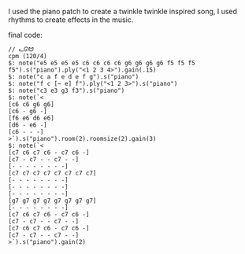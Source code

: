 I used the piano patch to create a twinkle twinkle inspired song, I used rhythms to create effects in the music.

final code:
```
// ᓚᘏᗢ
cpm (120/4)
$: note("e5 e5 e5 e5 c6 c6 c6 c6 g6 g6 g6 g6 f5 f5 f5 f5").s("piano").ply("<1 2 3 4>").gain(.15)
$: note("c a f e d e f g").s("piano")
$: note("f c [~ e] f").ply("<1 2 3>").s("piano")
$: note("c3 e3 g3 f3").s("piano")
$: note(`<
[c6 c6 g6 g6] 
[c6 - g6 -]
[f6 e6 d6 e6]
[d6 - e6 -]
[c6 - - -]
>`).s("piano").room(2).roomsize(2).gain(3)
$: note(`<
[c7 c6 c7 c6 - c7 c6 -]
[c7 - c7 - - c7 - -]
[- - - - - - - -] 
[c7 c7 c7 c7 c7 c7 c7 c7]
[- - - - - - - -] 
[- - - - - - - -] 
[- - - - - - - -]
[g7 g7 g7 g7 g7 g7 g7 g7]
[- - - - - - - -] 
[c7 c6 c7 c6 - c7 c6 -]
[c7 - c7 - - c7 - -]
[c7 c6 c7 c6 - c7 c6 -]
[c7 - c7 - - c7 - -]
>`).s("piano").gain(2)
```